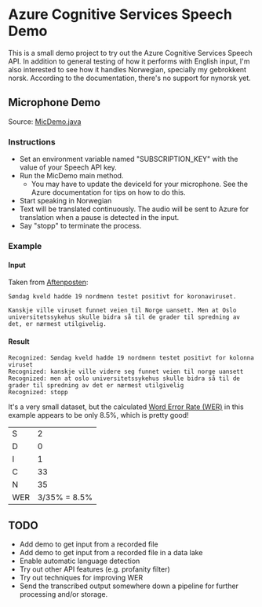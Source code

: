# Azure Cognitive Services Speech Demo

This is a small demo project to try out the Azure Cognitive Services Speech API.
In addition to general testing of how it performs with English input, I'm also interested to see how it handles Norwegian, specially my gebrokkent norsk. According to the documentation, there's no support for nynorsk yet.

## Microphone Demo

Source: [MicDemo.java](src/main/java/com/garethwestern/azure/speech/MicDemo.java)

### Instructions

* Set an environment variable named "SUBSCRIPTION_KEY" with the value of your Speech API key.
* Run the MicDemo main method.
  * You may have to update the deviceId for your microphone. See the Azure documentation for tips on how to do this.
* Start speaking in Norwegian
* Text will be translated continuously. The audio will be sent to Azure for translation when a pause is detected in the input.
* Say "stopp" to terminate the process.

### Example

#### Input
Taken from [Aftenposten](https://www.aftenposten.no/meninger/kommentar/i/Jo4apm/norge-kan-stanse-koronaviruset-joacim-lund):
```
Søndag kveld hadde 19 nordmenn testet positivt for koronaviruset.

Kanskje ville viruset funnet veien til Norge uansett. Men at Oslo universitetssykehus skulle bidra så til de grader til spredning av det, er nærmest utilgivelig.
```

#### Result

```
Recognized: Søndag kveld hadde 19 nordmenn testet positivt for kolonna viruset
Recognized: kanskje ville videre seg funnet veien til norge uansett
Recognized: men at oslo universitetssykehus skulle bidra så til de grader til spredning av det er nærmest utilgivelig
Recognized: stopp
```

It's a very small dataset, but the calculated [Word Error Rate (WER)](https://docs.microsoft.com/en-us/azure/cognitive-services/speech-service/how-to-custom-speech-evaluate-data) in this example appears to be only 8.5%, which is pretty good!

|     |              |
|-----|--------------|
| S   | 2            |
| D   | 0            |
| I   | 1            |
| C   | 33           |
| N   | 35           |
| WER | 3/35% = 8.5% |


## TODO

* Add demo to get input from a recorded file
* Add demo to get input from a recorded file in a data lake
* Enable automatic language detection
* Try out other API features (e.g. profanity filter)
* Try out techniques for improving WER
* Send the transcribed output somewhere down a pipeline for further processing and/or storage.
